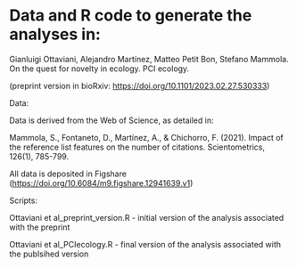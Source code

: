# Data and R code to generate the analyses in:

Gianluigi Ottaviani, Alejandro Martínez, Matteo Petit Bon, Stefano Mammola. On the quest for novelty in ecology. PCI ecology. 

(preprint version in bioRxiv: https://doi.org/10.1101/2023.02.27.530333)


Data:

Data is derived from the Web of Science, as detailed in:

Mammola, S., Fontaneto, D., Martínez, A., & Chichorro, F. (2021). Impact of the reference list features on the number of citations. Scientometrics, 126(1), 785-799.

All data is deposited in Figshare (https://doi.org/10.6084/m9.figshare.12941639.v1)

Scripts:

Ottaviani et al_preprint_version.R - initial version of the analysis associated with the preprint

Ottaviani et al_PCIecology.R - final version of the analysis associated with the publsihed version